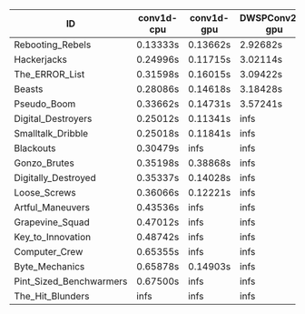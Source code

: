 |ID|conv1d-cpu|conv1d-gpu|DWSPConv2D-gpu|gemm-gpu|avg|
|-|-|-|-|-|-|
|Rebooting_Rebels|0.13333s|0.13662s|2.92682s|1.68341s|1.22004s|
|Hackerjacks|0.24996s|0.11715s|3.02114s|1.94456s|1.33320s|
|The_ERROR_List|0.31598s|0.16015s|3.09422s|2.05691s|1.40682s|
|Beasts|0.28086s|0.14618s|3.18428s|2.11750s|1.43220s|
|Pseudo_Boom|0.33662s|0.14731s|3.57241s|4.63701s|2.17334s|
|Digital_Destroyers|0.25012s|0.11341s|infs|4.40116s|infs|
|Smalltalk_Dribble|0.25018s|0.11841s|infs|1.90174s|infs|
|Blackouts|0.30479s|infs|infs|1.92731s|infs|
|Gonzo_Brutes|0.35198s|0.38868s|infs|4.65298s|infs|
|Digitally_Destroyed|0.35337s|0.14028s|infs|2.70486s|infs|
|Loose_Screws|0.36066s|0.12221s|infs|2.06295s|infs|
|Artful_Maneuvers|0.43536s|infs|infs|4.69328s|infs|
|Grapevine_Squad|0.47012s|infs|infs|4.46888s|infs|
|Key_to_Innovation|0.48742s|infs|infs|4.47542s|infs|
|Computer_Crew|0.65355s|infs|infs|4.47753s|infs|
|Byte_Mechanics|0.65878s|0.14903s|infs|4.47266s|infs|
|Pint_Sized_Benchwarmers|0.67500s|infs|infs|4.44748s|infs|
|The_Hit_Blunders|infs|infs|infs|4.48815s|infs|
